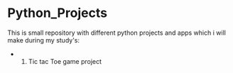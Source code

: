 # Python_Projects

This is small repository with different python projects and apps which i will make during my study's:
* 1. Tic tac Toe game project

